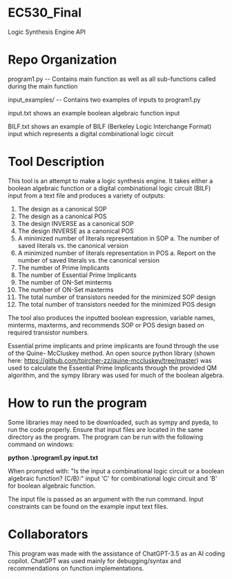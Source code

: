 # EC530_Final
Logic Synthesis Engine API

# Repo Organization
program1.py -- Contains main function as well as all sub-functions called during the main function

input_examples/ -- Contains two examples of inputs to program1.py

   input.txt shows an example boolean algebraic function input 

   BILF.txt shows an example of BILF (Berkeley Logic Interchange Format) input which 
   represents a digital combinational logic circuit

# Tool Description
This tool is an attempt to make a logic synthesis engine. It takes either a boolean algebraic
function or a digital combinational logic circuit (BILF) input from a text file and produces a 
variety of outputs:
1. The design as a canonical SOP
2. The design as a canonical POS
3. The design INVERSE as a canonical SOP
4. The design INVERSE as a canonical POS
5. A minimized number of literals representation in SOP
  a. The number of saved literals vs. the canonical version
6. A minimized number of literals representation in POS
  a. Report on the number of saved literals vs. the canonical version
7. The number of Prime Implicants
8. The number of Essential Prime Implicants
9. The number of ON-Set minterms
10. The number of ON-Set maxterms
11. The total number of transistors needed for the minimized SOP design
12. The total number of transistors needed for the minimized POS design
    
The tool also produces the inputted boolean expression, variable names, minterms, maxterms, and
recommends SOP or POS design based on required transistor numbers.

Essential prime implicants and prime implicants are found through the use of the Quine-
McCluskey method. An open source python library (shown here: https://github.com/tpircher-zz/quine-mccluskey/tree/master) 
was used to calculate the Essential Prime Implicants through the provided QM algorithm, and the 
sympy library was used for much of the boolean algebra.

# How to run the program
Some libraries may need to be downloaded, such as sympy and pyeda, to run the code properly.
Ensure that input files are located in the same directory as the program.
The program can be run with the following command on windows:

**python .\program1.py input.txt**

When prompted with: "Is the input a combinational logic circuit or a boolean algebraic function? (C/B):"
input 'C' for combinational logic circuit and 'B' for boolean algebraic function.

The input file is passed as an argument with the run command.
Input constraints can be found on the example input text files.

# Collaborators 
This program was made with the assistance of ChatGPT-3.5 as an AI coding copilot. ChatGPT was 
used mainly for debugging/syntax and recommendations on function implementations.
  
